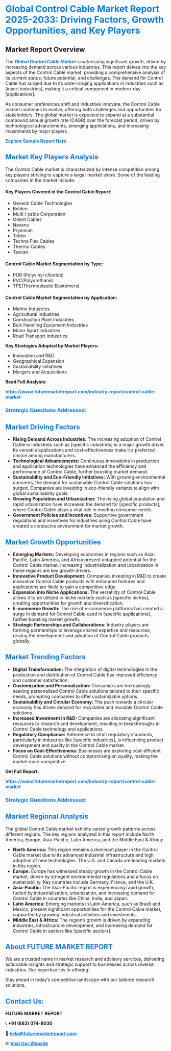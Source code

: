 <h1 style="color: #007BFF;">Global Control Cable Market Report 2025-2033: Driving Factors, Growth Opportunities, and Key Players</h1>

<section id="overview">
<h2>Market Report Overview</h2>
<p>The <a href="https://www.futuremarketreport.com/industry-report/control-cable-market" style="color: #007BFF; text-decoration: none;"><strong>Global Control Cable Market</strong></a> is witnessing significant growth, driven by increasing demand across various industries. This report delves into the key aspects of the Control Cable market, providing a comprehensive analysis of its current status, future potential, and challenges. The demand for Control Cable has surged due to its wide-ranging applications in industries such as [insert industries], making it a critical component in modern-day [applications].</p>
<p>As consumer preferences shift and industries innovate, the Control Cable market continues to evolve, offering both challenges and opportunities for stakeholders. The global market is expected to expand at a substantial compound annual growth rate (CAGR) over the forecast period, driven by technological advancements, emerging applications, and increasing investments by major players.</p>
</section>

<section id="overview">
<p><a href="https://www.futuremarketreport.com/request-sample/reportId=64253" style="color: #007BFF; text-decoration: none;"><strong>Explore Sample Report Here</strong></a></p>
</section>

<section id="key-players">
<h2 style="color: #007BFF;">Market Key Players Analysis</h2>
<p>The Control Cable market is characterized by intense competition among key players striving to capture a larger market share. Some of the leading companies in the market include:</p>
<h4>Key Players Covered in the Control Cable Report:</h4>
<ul><li>General Cable Technologies</li><li>Belden</li><li>Multi / cable Corporation</li><li>Orient Cables</li><li>Nexans</li><li>Prysmian</li><li>Teldor</li><li>Techno Flex Cables</li><li>Thermo Cables</li><li>Texcan</li></ul>
<h4>Control Cable Market Segmentation by Type:</h4>
<ul><li>PUR (Polyvinyl chloride)</li><li>PVC(Polyurethane)</li><li>TPE(Thermoplastic Elastomers)</li></ul>

<h4>Control Cable Market Segmentation by Application:</h4>
<ul><li>Marine Industries</li><li>Agricultural Industries</li><li>Construction Plant Industries</li><li>Bulk Handling Equipment Industries</li><li>Motor Sport Industries</li><li>Road Transport Industries</li></ul>
<p><strong>Key Strategies Adopted by Market Players:</strong></p>
<ul>
<li>Innovation and R&D</li>
<li>Geographical Expansion</li>
<li>Sustainability Initiatives</li>
<li>Mergers and Acquisitions</li>
</ul>
</section>

<section>
<p><strong>Read Full Analysis: </strong></p><a href="https://www.futuremarketreport.com/industry-report/control-cable-market" style="color: #007BFF; text-decoration: none;"><strong>https://www.futuremarketreport.com/industry-report/control-cable-market</strong></a>
<h3 style="color: #007BFF;">Strategic Questions Addressed:</h3>
</section>

<section id="driving-factors">
<h2 style="color: #007BFF;">Market Driving Factors</h2>
<ul>
<li><strong>Rising Demand Across Industries:</strong> The increasing adoption of Control Cable in industries such as [specific industries] is a major growth driver. Its versatile applications and cost-effectiveness make it a preferred choice among manufacturers.</li>
<li><strong>Technological Advancements:</strong> Continuous innovations in production and application technologies have enhanced the efficiency and performance of Control Cable, further boosting market demand.</li>
<li><strong>Sustainability and Eco-Friendly Initiatives:</strong> With growing environmental concerns, the demand for sustainable Control Cable solutions has surged. Companies are investing in eco-friendly variants to align with global sustainability goals.</li>
<li><strong>Growing Population and Urbanization:</strong> The rising global population and rapid urbanization have increased the demand for [specific products], where Control Cable plays a vital role in meeting consumer needs.</li>
<li><strong>Government Policies and Incentives:</strong> Supportive government regulations and incentives for industries using Control Cable have created a conducive environment for market growth.</li>
</ul>
</section>

<section id="growth-opportunities">
<h2 style="color: #007BFF;">Market Growth Opportunities</h2>
<ul>
<li><strong>Emerging Markets:</strong> Developing economies in regions such as Asia-Pacific, Latin America, and Africa present untapped potential for the Control Cable market. Increasing industrialization and urbanization in these regions are key growth drivers.</li>
<li><strong>Innovative Product Development:</strong> Companies investing in R&D to create innovative Control Cable products with enhanced features and applications are likely to gain a competitive edge.</li>
<li><strong>Expansion into Niche Applications:</strong> The versatility of Control Cable allows it to be utilized in niche markets such as [specific niches], creating opportunities for growth and diversification.</li>
<li><strong>E-commerce Growth:</strong> The rise of e-commerce platforms has created a surge in demand for Control Cable used in [specific applications], further boosting market growth.</li>
<li><strong>Strategic Partnerships and Collaborations:</strong> Industry players are forming partnerships to leverage shared expertise and resources, driving the development and adoption of Control Cable products globally.</li>
</ul>
</section>

<section id="trending-factors">
<h2 style="color: #007BFF;">Market Trending Factors</h2>
<ul>
<li><strong>Digital Transformation:</strong> The integration of digital technologies in the production and distribution of Control Cable has improved efficiency and customer satisfaction.</li>
<li><strong>Customization and Personalization:</strong> Consumers are increasingly seeking personalized Control Cable solutions tailored to their specific needs, prompting companies to offer customizable options.</li>
<li><strong>Sustainability and Circular Economy:</strong> The push towards a circular economy has driven demand for recyclable and reusable Control Cable solutions.</li>
<li><strong>Increased Investment in R&D:</strong> Companies are allocating significant resources to research and development, resulting in breakthroughs in Control Cable technology and applications.</li>
<li><strong>Regulatory Compliance:</strong> Adherence to strict regulatory standards, particularly in industries like [specific industries], is influencing product development and quality in the Control Cable market.</li>
<li><strong>Focus on Cost-Effectiveness:</strong> Businesses are exploring cost-efficient Control Cable solutions without compromising on quality, making the market more competitive.</li>
</ul>
</section>

<section>
<p><strong>Get Full Report: </strong></p><a href="https://www.futuremarketreport.com/industry-report/control-cable-market" style="color: #007BFF; text-decoration: none;"><strong>https://www.futuremarketreport.com/industry-report/control-cable-market</strong></a>
<h3 style="color: #007BFF;">Strategic Questions Addressed:</h3>
</section>


<section id="regional-analysis">
<h2 style="color: #007BFF;">Market Regional Analysis</h2>
<p>The global Control Cable market exhibits varied growth patterns across different regions. The key regions analyzed in this report include North America, Europe, Asia-Pacific, Latin America, and the Middle East & Africa:</p>
<ul>
<li><strong>North America:</strong> This region remains a dominant player in the Control Cable market due to its advanced industrial infrastructure and high adoption of new technologies. The U.S. and Canada are leading markets in this region.</li>
<li><strong>Europe:</strong> Europe has witnessed steady growth in the Control Cable market, driven by stringent environmental regulations and a focus on sustainability. Key countries include Germany, France, and the U.K.</li>
<li><strong>Asia-Pacific:</strong> The Asia-Pacific region is experiencing rapid growth, fueled by industrialization, urbanization, and increasing demand for Control Cable in countries like China, India, and Japan.</li>
<li><strong>Latin America:</strong> Emerging markets in Latin America, such as Brazil and Mexico, present significant opportunities for the Control Cable market, supported by growing industrial activities and investments.</li>
<li><strong>Middle East & Africa:</strong> The region’s growth is driven by expanding industries, infrastructure development, and increasing demand for Control Cable in sectors like [specific sectors].</li>
</ul>
</section>

<footer>
<h2 style="color: #007BFF;">About FUTURE MARKET REPORT</h2>
<p>We are a trusted name in market research and advisory services, delivering actionable insights and strategic support to businesses across diverse industries. Our expertise lies in offering:</p>

<p>Stay ahead in today’s competitive landscape with our tailored research solutions.</p>

<h2 style="color: #007BFF;">Contact Us:</h2>
<p><strong>FUTURE MARKET REPORT</strong></p>
<p>📞 <strong>+91 (883) 074-8030</strong></p>
<p>📧 <strong><a href="mailto:help@futuremarketreport.com" style="color: #007BFF;">help@futuremarketreport.com</a></strong></p>
<p>🌐 <strong><a href="https://www.futuremarketreport.com/" style="color: #007BFF;">Visit Our Website</a></strong></p>
</footer>